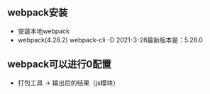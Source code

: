 ## webpack安装
- 安装本地webpack
- webpack(4.28.2) webpack-cli -D   2021-3-28最新版本是：5.28.0

## webpack可以进行0配置
- 打包工具 -> 输出后的结果（js模块）